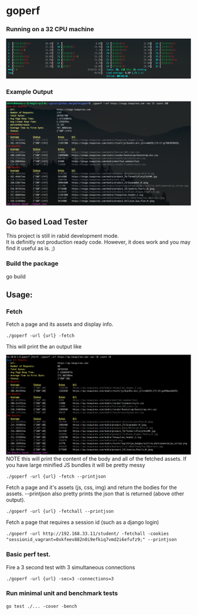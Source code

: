 # goperf

### Running on a 32 CPU machine
![Alt text](readme_imgs/GoPerf.png?raw=true "GoPerf")

### Example Output
![Alt text](readme_imgs/GoPerfOutput.png?raw=true "Output")

## Go based Load Tester
This project is still in rabid development mode.  
It is definitly not production ready code.
However, it does work and you may find it useful as is.  ;)

### Build the package
go build

## Usage:

### Fetch

Fetch a page and its assets and display info.  
```
./goperf -url {url} -fetch
```
This will print the an output like

![Alt text](readme_imgs/Fetch.png?raw=true "Fetch")
NOTE this will print the content of the body and all of the fetched assets. If you have large minified JS bundles it will be pretty messy
```
./goperf -url {url} -fetch --printjson
```

Fetch a page and it's assets (js, css, img) and return the bodies for the assets.
--printjson also pretty prints the json that is returned (above other output).
```
./goperf -url {url} -fetchall --printjson
```

Fetch a page that requires a session id (such as a django login)

```
./goperf -url http://192.168.33.11/student/ -fetchall -cookies "sessionid_vagrant=0xkfeev882n0i9efkiq7vmd2i6efufz9;" --printjson
```

### Basic perf test.

Fire a 3 second test with 3 simultaneous connections
```
./goperf -url {url} -sec=3 -connections=3
```



### Run minimal unit and benchmark tests
```
go test ./... -cover -bench
```
